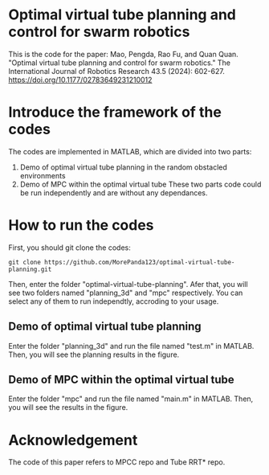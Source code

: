 # Optimal virtual tube planning and control for swarm robotics
This is the code for the paper: Mao, Pengda, Rao Fu, and Quan Quan. "Optimal virtual tube planning and control for swarm robotics." The International Journal of Robotics Research 43.5 (2024): 602-627. <https://doi.org/10.1177/02783649231210012>

# Introduce the framework of the codes
The codes are implemented in MATLAB, which are divided into two parts: 
1. Demo of optimal virtual tube planning in the random obstacled environments
2. Demo of MPC within the optimal virtual tube
These two parts code could be run independently and are without any dependances.

# How to run the codes
First, you should git clone the codes:
```
git clone https://github.com/MorePanda123/optimal-virtual-tube-planning.git
```
Then, enter the folder "optimal-virtual-tube-planning". Afer that, you will see two folders named "planning_3d" and "mpc" respectively. You can select any of them to run independtly, accroding to your usage.

## Demo of optimal virtual tube planning
Enter the folder "planning_3d" and run the file named "test.m" in MATLAB. Then, you will see the planning results in the figure.
## Demo of MPC within the optimal virtual tube
Enter the folder "mpc" and run the file named "main.m" in MATLAB. Then, you will see the results in the figure.

# Acknowledgement
The code of this paper refers to MPCC repo and Tube RRT* repo.